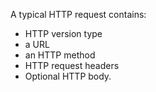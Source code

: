 A typical HTTP request contains:
- HTTP version type
- a URL
- an HTTP method
- HTTP request headers
- Optional HTTP body.